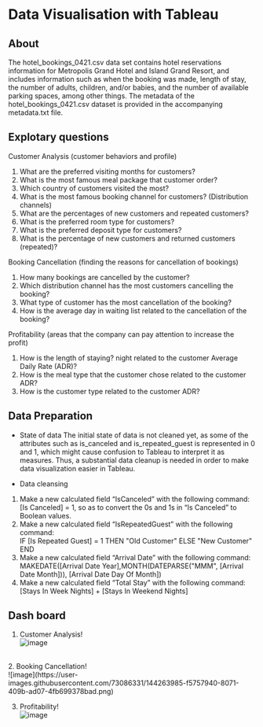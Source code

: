 # Data Visualisation with Tableau

## About
The hotel_bookings_0421.csv data set contains hotel reservations information for Metropolis Grand Hotel and Island Grand Resort, and includes information such as when the booking was made, length of stay, the number of adults, children, and/or babies, and the number of available parking spaces, among other things. The metadata of the hotel_bookings_0421.csv dataset is provided in the accompanying metadata.txt file.
 <br>
 
 ## Explotary questions
 
Customer Analysis (customer behaviors and profile)
1.	What are the preferred visiting months for customers?
2.	What is the most famous meal package that customer order?
3.	Which country of customers visited the most?
4.	What is the most famous booking channel for customers? (Distribution channels)
5.	What are the percentages of new customers and repeated customers?
6.	What is the preferred room type for customers?
7.	What is the preferred deposit type for customers?
8.	What is the percentage of new customers and returned customers (repeated)?

Booking Cancellation (finding the reasons for cancellation of bookings)
1.	How many bookings are cancelled by the customer?
2.	Which distribution channel has the most customers cancelling the booking?
3.	What type of customer has the most cancellation of the booking?
4.	How is the average day in waiting list related to the cancellation of the booking?

Profitability (areas that the company can pay attention to increase the profit)
1.	How is the length of staying? night related to the customer Average Daily Rate (ADR)? 
2.	How is the meal type that the customer chose related to the customer ADR?
3.	How is the customer type related to the customer ADR?

## Data Preparation
-	State of data
The initial state of data is not cleaned yet, as some of the attributes such as is_canceled and is_repeated_guest is represented in 0 and 1, which might cause confusion to Tableau to interpret it as measures. Thus, a substantial data cleanup is needed in order to make data visualization easier in Tableau.

-	Data cleansing
1.	Make a new calculated field “IsCanceled” with the following command: 
[Is Canceled] = 1, so as to convert the 0s and 1s in “Is Canceled” to Boolean values.
2.	Make a new calculated field “IsRepeatedGuest” with the following command:  
IF [Is Repeated Guest] = 1 THEN "Old Customer"
ELSE "New Customer"
END
3.	Make a new calculated field “Arrival Date” with the following command:
MAKEDATE([Arrival Date Year],MONTH(DATEPARSE("MMM", [Arrival Date Month])), [Arrival Date Day Of Month])
4.	Make a new calculated field “Total Stay” with the following command:
[Stays In Week Nights] + [Stays In Weekend Nights]

## Dash board <br>
1.	Customer Analysis! <br>
![image](https://user-images.githubusercontent.com/73086331/144263614-14838162-f102-49bb-8c9e-78efdcfe6e50.png)

<br> 
2.	Booking Cancellation! <br>
![image](https://user-images.githubusercontent.com/73086331/144263985-f5757940-8071-409b-ad07-4fb699378bad.png)


<br>

3.	Profitability! <br>
![image](https://user-images.githubusercontent.com/73086331/144263816-6a0a3790-41b0-4cc3-89fc-9511277db29f.png)







 
